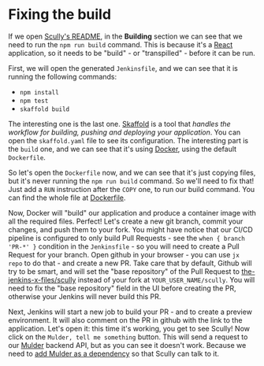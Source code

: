 # Fixing the build

If we open [Scully's README](https://github.com/the-jenkins-x-files/scully/blob/master/README.md), in the **Building** section we can see that we need to run the `npm run build` command. This is because it's a [React](https://reactjs.org/) application, so it needs to be "build" - or "transpilled" - before it can be run.

First, we will open the generated `Jenkinsfile`, and we can see that it is running the following commands:
- `npm install`
- `npm test`
- `skaffold build`

The interesting one is the last one. [Skaffold](https://github.com/GoogleContainerTools/skaffold) is a tool that *handles the workflow for building, pushing and deploying your application*. You can open the `skaffold.yaml` file to see its configuration. The interesting part is the `build` one, and we can see that it's using [Docker](https://www.docker.com/), using the default `Dockerfile`.

So let's open the `Dockerfile` now, and we can see that it's just copying files, but it's never running the `npm run build` command. So we'll need to fix that! Just add a `RUN` instruction after the `COPY` one, to run our build command. 
You can find the whole file at [Dockerfile](Dockerfile).

Now, Docker will "build" our application and produce a container image with all the required files. Perfect! Let's create a new git branch, commit your changes, and push them to your fork.
You might have notice that our CI/CD pipeline is configured to only build Pull Requests - see the `when { branch 'PR-*' }` condition in the `Jenkinsfile` - so you will need to create a Pull Request for your branch. Open github in your browser - you can use `jx repo` to do that - and create a new PR. Take care that by default, Github will try to be smart, and will set the "base repository" of the Pull Request to [the-jenkins-x-files/scully](https://github.com/the-jenkins-x-files/scully) instead of your fork at `YOUR_USER_NAME/scully`. You will need to fix the "base repository" field in the UI before creating the PR, otherwise your Jenkins will never build this PR.

Next, Jenkins will start a new job to build your PR - and to create a preview environment. It will also comment on the PR in github with the link to the application. Let's open it: this time it's working, you get to see Scully! Now click on the `Mulder, tell me something` button. This will send a request to our [Mulder](https://github.com/the-jenkins-x-files/mulder) backend API, but as you can see it doesn't work. Because we need to [add Mulder as a dependency](add-mulder-dependency.md) so that Scully can talk to it.
